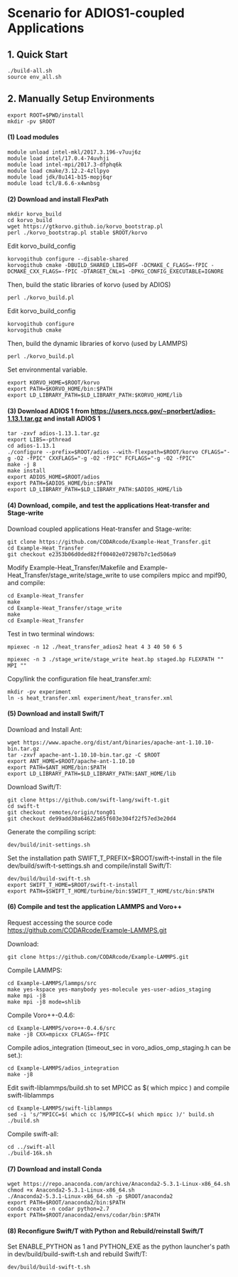 # Scenario for ADIOS1-coupled Applications
## 1.  Quick Start
```
./build-all.sh
source env_all.sh
```
## 2.  Manually Setup Environments
```
export ROOT=$PWD/install
mkdir -pv $ROOT
```
#### (1) Load modules
```
module unload intel-mkl/2017.3.196-v7uuj6z
module load intel/17.0.4-74uvhji
module load intel-mpi/2017.3-dfphq6k
module load cmake/3.12.2-4zllpyo
module load jdk/8u141-b15-mopj6qr
module load tcl/8.6.6-x4wnbsg
```
#### (2) Download and install FlexPath
```
mkdir korvo_build
cd korvo_build
wget https://gtkorvo.github.io/korvo_bootstrap.pl
perl ./korvo_bootstrap.pl stable $ROOT/korvo
```
Edit korvo_build_config
```
korvogithub configure --disable-shared
korvogithub cmake -DBUILD_SHARED_LIBS=OFF -DCMAKE_C_FLAGS=-fPIC -DCMAKE_CXX_FLAGS=-fPIC -DTARGET_CNL=1 -DPKG_CONFIG_EXECUTABLE=IGNORE
```
Then, build the static libraries of korvo (used by ADIOS)
```
perl ./korvo_build.pl
```
Edit korvo_build_config
```
korvogithub configure
korvogithub cmake
```
Then, build the dynamic libraries of korvo (used by LAMMPS)
```
perl ./korvo_build.pl
```
Set environmental variable.
```
export KORVO_HOME=$ROOT/korvo
export PATH=$KORVO_HOME/bin:$PATH
export LD_LIBRARY_PATH=$LD_LIBRARY_PATH:$KORVO_HOME/lib
```
#### (3) Download ADIOS 1 from https://users.nccs.gov/~pnorbert/adios-1.13.1.tar.gz and install ADIOS 1
```
tar -zxvf adios-1.13.1.tar.gz
export LIBS=-pthread
cd adios-1.13.1
./configure --prefix=$ROOT/adios --with-flexpath=$ROOT/korvo CFLAGS="-g -O2 -fPIC" CXXFLAGS="-g -O2 -fPIC" FCFLAGS="-g -O2 -fPIC"
make -j 8
make install
export ADIOS_HOME=$ROOT/adios
export PATH=$ADIOS_HOME/bin:$PATH
export LD_LIBRARY_PATH=$LD_LIBRARY_PATH:$ADIOS_HOME/lib
```
#### (4) Download, compile, and test the applications Heat-transfer and Stage-write
Download coupled applications Heat-transfer and Stage-write:
```
git clone https://github.com/CODARcode/Example-Heat_Transfer.git
cd Example-Heat_Transfer
git checkout e2353b06d0ded82ff00402e072987b7c1ed506a9
```
Modify Example-Heat_Transfer/Makefile and Example-Heat_Transfer/stage_write/stage_write to use compilers mpicc and mpif90, and compile:
```
cd Example-Heat_Transfer
make
cd Example-Heat_Transfer/stage_write
make
cd Example-Heat_Transfer
```
Test in two terminal windows:
```
mpiexec -n 12 ./heat_transfer_adios2 heat 4 3 40 50 6 5
```
```
mpiexec -n 3 ./stage_write/stage_write heat.bp staged.bp FLEXPATH "" MPI ""
```
Copy/link the configuration file heat_transfer.xml:
```
mkdir -pv experiment
ln -s heat_transfer.xml experiment/heat_transfer.xml
```
#### (5) Download and install Swift/T
Download and Install Ant:
```
wget https://www.apache.org/dist/ant/binaries/apache-ant-1.10.10-bin.tar.gz
tar -zxvf apache-ant-1.10.10-bin.tar.gz -C $ROOT
export ANT_HOME=$ROOT/apache-ant-1.10.10
export PATH=$ANT_HOME/bin:$PATH
export LD_LIBRARY_PATH=$LD_LIBRARY_PATH:$ANT_HOME/lib
```
Download Swift/T:
```
git clone https://github.com/swift-lang/swift-t.git
cd swift-t
git checkout remotes/origin/tong01
git checkout de99add30a64622a65f603e304f22f57ed3e20d4
```
Generate the compiling script:
```
dev/build/init-settings.sh
```
Set the installation path SWIFT_T_PREFIX=$ROOT/swift-t-install in the file dev/build/swift-t-settings.sh and compile/install Swift/T:
```
dev/build/build-swift-t.sh
export SWIFT_T_HOME=$ROOT/swift-t-install
export PATH=$SWIFT_T_HOME/turbine/bin:$SWIFT_T_HOME/stc/bin:$PATH
```
#### (6) Compile and test the application LAMMPS and Voro++
Request accessing the source code https://github.com/CODARcode/Example-LAMMPS.git

Download:
```
git clone https://github.com/CODARcode/Example-LAMMPS.git
```
Compile LAMMPS:
```
cd Example-LAMMPS/lammps/src
make yes-kspace yes-manybody yes-molecule yes-user-adios_staging
make mpi -j8
make mpi -j8 mode=shlib
```
Compile Voro++-0.4.6:
```
cd Example-LAMMPS/voro++-0.4.6/src
make -j8 CXX=mpicxx CFLAGS=-fPIC
```
Compile adios_integration (timeout_sec in voro_adios_omp_staging.h can be set.):
```
cd Example-LAMMPS/adios_integration
make -j8
```
Edit swift-liblammps/build.sh to set MPICC as $( which mpicc ) and compile swift-liblammps
```
cd Example-LAMMPS/swift-liblammps
sed -i 's/^MPICC=$( which cc )$/MPICC=$( which mpicc )/' build.sh
./build.sh
```
Compile swift-all:
```
cd ../swift-all
./build-16k.sh
```
#### (7) Download and install Conda
```
wget https://repo.anaconda.com/archive/Anaconda2-5.3.1-Linux-x86_64.sh
chmod +x Anaconda2-5.3.1-Linux-x86_64.sh
./Anaconda2-5.3.1-Linux-x86_64.sh -p $ROOT/anaconda2
export PATH=$ROOT/anaconda2/bin:$PATH
conda create -n codar python=2.7
export PATH=$ROOT/anaconda2/envs/codar/bin:$PATH
```
#### (8) Reconfigure Swift/T with Python and Rebuild/reinstall Swift/T
Set ENABLE_PYTHON as 1 and PYTHON_EXE as the python launcher's path in dev/build/build-swift-t.sh and rebuild Swift/T:
```
dev/build/build-swift-t.sh
```
